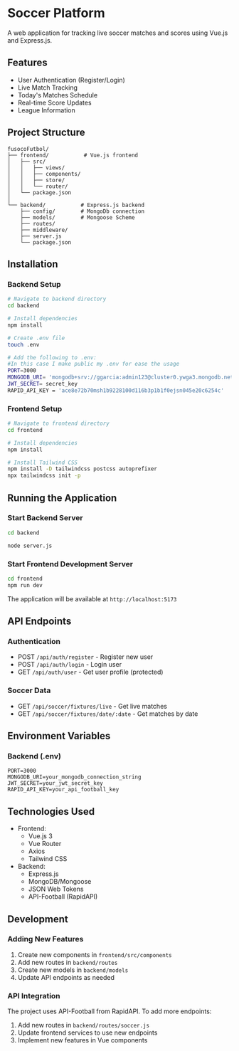 # Soccer Platform

A web application for tracking live soccer matches and scores using Vue.js and Express.js.

## Features
- User Authentication (Register/Login)
- Live Match Tracking
- Today's Matches Schedule
- Real-time Score Updates
- League Information

## Project Structure
```
fusocoFutbol/
├── frontend/           # Vue.js frontend
│   ├── src/
│   │   ├── views/
│   │   ├── components/
│   │   ├── store/
│   │   └── router/
│   └── package.json
│
└── backend/           # Express.js backend
    ├── config/		   # MongoDb connection 
    ├── models/		   # Mongoose Scheme 
    ├── routes/
    ├── middleware/
    ├── server.js
    └── package.json
```

## Installation

### Backend Setup
```bash
# Navigate to backend directory
cd backend

# Install dependencies
npm install

# Create .env file
touch .env

# Add the following to .env:
#In this case I make public my .env for ease the usage
PORT=3000
MONGODB_URI= 'mongodb+srv://ggarcia:admin123@cluster0.ywga3.mongodb.net/'
JWT_SECRET= secret_key
RAPID_API_KEY = 'ace8e72b70msh1b9228100d116b3p1b1f0ejsn045e20c6254c'
```

### Frontend Setup
```bash
# Navigate to frontend directory
cd frontend

# Install dependencies
npm install

# Install Tailwind CSS
npm install -D tailwindcss postcss autoprefixer
npx tailwindcss init -p
```

## Running the Application

### Start Backend Server
```bash
cd backend

node server.js
```

### Start Frontend Development Server
```bash
cd frontend
npm run dev
```

The application will be available at `http://localhost:5173`

## API Endpoints

### Authentication
- POST `/api/auth/register` - Register new user
- POST `/api/auth/login` - Login user
- GET `/api/auth/user` - Get user profile (protected)

### Soccer Data
- GET `/api/soccer/fixtures/live` - Get live matches
- GET `/api/soccer/fixtures/date/:date` - Get matches by date

## Environment Variables

### Backend (.env)
```
PORT=3000
MONGODB_URI=your_mongodb_connection_string
JWT_SECRET=your_jwt_secret_key
RAPID_API_KEY=your_api_football_key
```

## Technologies Used
- Frontend:
  - Vue.js 3
  - Vue Router
  - Axios
  - Tailwind CSS
- Backend:
  - Express.js
  - MongoDB/Mongoose
  - JSON Web Tokens
  - API-Football (RapidAPI)

## Development

### Adding New Features
1. Create new components in `frontend/src/components`
2. Add new routes in `backend/routes`
3. Create new models in `backend/models`
4. Update API endpoints as needed

### API Integration
The project uses API-Football from RapidAPI. To add more endpoints:
1. Add new routes in `backend/routes/soccer.js`
2. Update frontend services to use new endpoints
3. Implement new features in Vue components
